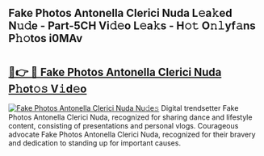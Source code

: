 ## Fake Photos Antonella Clerici Nuda L𝚎a𝚔ed N𝚞𝚍e - Part-5CH Vi𝚍𝚎o L𝚎a𝚔s - H𝚘𝚝 O𝚗𝚕yf𝚊ns P𝚑𝚘tos i0MAv

# <h2><a href="http://kfce1q.oniu.top/?m=Fake+Photos+Antonella+Clerici+Nuda">🔗👉 🔴 Fake Photos Antonella Clerici Nuda P𝚑ot𝚘𝚜 V𝚒d𝚎o</a></h2>

[![Fake Photos Antonella Clerici Nuda Nu𝚍e𝚜](https://i.imgur.com/0qMVB7G.gif)](http://kfce1q.oniu.top/?m=Fake+Photos+Antonella+Clerici+Nuda)
Digital trendsetter Fake Photos Antonella Clerici Nuda, recognized for sharing dance and lifestyle content, consisting of presentations and personal vlogs. Courageous advocate Fake Photos Antonella Clerici Nuda, recognized for their bravery and dedication to standing up for important causes.  
